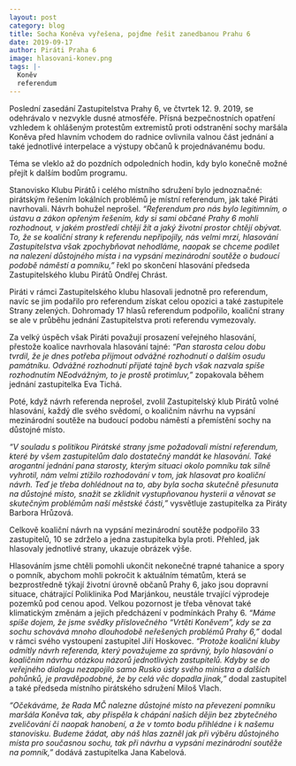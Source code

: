 ```yaml
---
layout: post
category: blog
title: Socha Koněva vyřešena, pojďme řešit zanedbanou Prahu 6
date: 2019-09-17
author: Piráti Praha 6
image: hlasovani-konev.png
tags: |-	
  Koněv
  referendum
---
```

Poslední zasedání Zastupitelstva Prahy 6, ve čtvrtek 12. 9. 2019, se odehrávalo v nezvykle dusné atmosféře. Přísná bezpečnostních opatření vzhledem k ohlášeným protestům extremistů proti odstranění sochy maršála Koněva před hlavním vchodem do radnice ovlivnila valnou část jednání a také jednotlivé interpelace a výstupy občanů k projednávanému bodu. 

Téma se vleklo až do pozdních odpoledních hodin, kdy bylo konečně možné přejít k dalším bodům programu.

Stanovisko Klubu Pirátů i celého místního sdružení bylo jednoznačné: pirátským řešením lokálních problémů je místní referendum, jak také Piráti navrhovali. Návrh bohužel neprošel. _“Referendum pro nás bylo legitimním, o ústavu a zákon opřeným řešením, kdy si sami občané Prahy 6 mohli rozhodnout, v jakém prostředí chtějí žít a jaký životní prostor chtějí obývat. To, že se koaliční strany k referendu nepřipojily, nás velmi mrzí, hlasování Zastupitelstva však zpochybňovat nehodláme, naopak se chceme podílet na nalezení důstojného místa i na vypsání mezinárodní soutěže o budoucí podobě náměstí a pomníku,”_ řekl po skončení hlasování předseda Zastupitelského klubu Pirátů Ondřej Chrást. 

Piráti v rámci Zastupitelského klubu hlasovali jednotně pro referendum, navíc se jim podařilo pro referendum získat celou opozici a také zastupitele Strany zelených. Dohromady 17 hlasů referendum podpořilo, koaliční strany se ale v průběhu jednání Zastupitelstva proti referendu vymezovaly. 

Za velký úspěch však Piráti považují prosazení veřejného hlasování, přestože koalice navrhovala hlasování tajné: _“Pan starosta celou dobu tvrdil, že je dnes potřeba přijmout odvážné rozhodnutí o dalším osudu památníku. Odvážné rozhodnutí přijaté tajně bych však nazvala spíše rozhodnutím NEodvážným, to je prostě protimluv,”_ zopakovala během jednání zastupitelka Eva Tichá.

Poté, když návrh referenda neprošel, zvolil Zastupitelský klub Pirátů volné hlasování, každý dle svého svědomí, o koaličním návrhu na vypsání mezinárodní soutěže na budoucí podobu náměstí a přemístění sochy na důstojné místo. 

_“V souladu s politikou Pirátské strany jsme požadovali místní referendum, které by všem zastupitelům dalo dostatečný mandát ke hlasování. Také arogantní jednání pana starosty, kterým situaci okolo pomníku tak silně vyhrotil, nám velmi ztížilo rozhodování v tom, jak hlasovat pro koaliční návrh. Teď je třeba dohlédnout na to, aby byla socha skutečně přesunuta na důstojné místo, snažit se zklidnit vystupňovanou hysterii a věnovat se skutečným problémům naší městské části,”_ vysvětluje zastupitelka za Piráty Barbora Hrůzová.

Celkově koaliční návrh na vypsání mezinárodní soutěže podpořilo 33 zastupitelů, 10 se zdrželo a jedna zastupitelka byla proti. Přehled, jak hlasovaly jednotlivé strany, ukazuje obrázek výše. 

Hlasováním jsme chtěli pomohli ukončit nekonečné trapné tahanice a spory o pomník, abychom mohli pokročit k aktuálním tématům, která se bezprostředně týkají životní úrovně občanů Prahy 6, jako jsou dopravní situace, chátrající Poliklinika Pod Marjánkou, neustále trvající výprodeje pozemků pod cenou apod. Velkou pozornost je třeba věnovat také klimatickým změnám a jejich předcházení v podmínkách Prahy 6. _“Máme spíše dojem, že jsme svědky příslovečného “Vrtěti Koněvem”, kdy se za sochu schovává mnoho dlouhodobě neřešených problémů Prahy 6,”_ dodal v rámci svého vystoupení zastupitel Jiří Hoskovec.
_“Protože koaliční kluby odmítly návrh referenda, který považujeme za správný, bylo hlasování o koaličním návrhu otázkou názorů jednotlivých zastupitelů. Kdyby se do veřejného dialogu nezapojilo samo Rusko ústy svého ministra a dalších pohůnků, je pravděpodobné, že by celá věc dopadla jinak,”_ dodal zastupitel a také předseda místního pirátského sdružení Miloš Vlach.

_“Očekáváme, že Rada MČ nalezne důstojné místo na převezení pomníku maršála Koněva tak, aby přispěla k chápání našich dějin bez zbytečného zveličování či naopak hanobení, a že v tomto bodu přihlédne i k našemu stanovisku. Budeme žádat, aby náš hlas zazněl jak při výběru důstojného místa pro současnou sochu, tak při návrhu a vypsání mezinárodní soutěže na pomník,”_ dodává zastupitelka Jana Kabelová. 